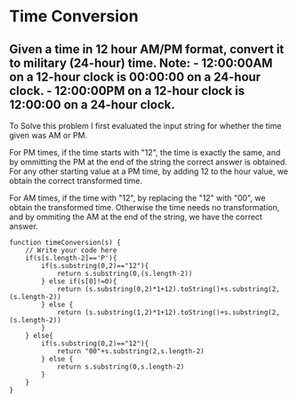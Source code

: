 # Time Conversion
## Given a time in 12 hour AM/PM format, convert it to military (24-hour) time. Note: - 12:00:00AM on a 12-hour clock is 00:00:00 on a 24-hour clock. - 12:00:00PM on a 12-hour clock is 12:00:00 on a 24-hour clock.

To Solve this problem I first evaluated the input string for whether the time given was AM or PM. 

For PM times, if the time starts with "12", the time is exactly the same, and by ommitting the PM at the end of the string the correct answer is obtained. For any other starting value at a PM time, by adding 12 to the hour value, we obtain the correct transformed time.

For AM times, if the time with "12", by replacing the "12" with "00", we obtain the transformed time. Otherwise the time needs no transformation, and by ommiting the AM at the end of the string, we have the correct answer.

```
function timeConversion(s) {
    // Write your code here
    if(s[s.length-2]=='P'){
        if(s.substring(0,2)=="12"){
            return s.substring(0,(s.length-2))
        } else if(s[0]!=0){
            return (s.substring(0,2)*1+12).toString()+s.substring(2,(s.length-2))
        } else {
            return (s.substring(1,2)*1+12).toString()+s.substring(2,(s.length-2))
        }
    } else{
        if(s.substring(0,2)=="12"){
            return "00"+s.substring(2,s.length-2)
        } else {
            return s.substring(0,s.length-2)
        }
    }
}
```
